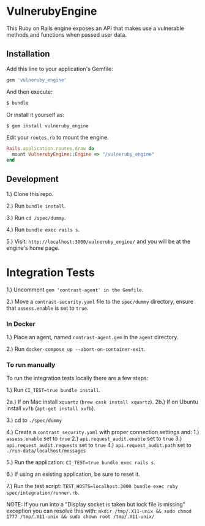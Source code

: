 # VulnerubyEngine
This Ruby on Rails engine exposes an API that makes use a vulnerable methods and functions when passed user data.

## Installation
Add this line to your application's Gemfile:

```ruby
gem 'vulneruby_engine'
```

And then execute:
```bash
$ bundle
```

Or install it yourself as:
```bash
$ gem install vulneruby_engine
```

Edit your `routes.rb` to mount the engine. 
```ruby
Rails.application.routes.draw do
  mount VulnerubyEngine::Engine => "/vulneruby_engine"
end
```

## Development

1.) Clone this repo.

2.) Run `bundle install`.

3.) Run `cd /spec/dummy`.

4.) Run `bundle exec rails s`.

5.) Visit: `http://localhost:3000/vulneruby_engine/` and you will be at the engine's home page.

# Integration Tests

1.) Uncomment `gem 'contrast-agent' in the Gemfile`.

2.) Move a `contrast-security.yaml` file to the `spec/dummy` directory, ensure that `assess.enable` is set to `true`.


### In Docker

1.) Place an agent, named `contrast-agent.gem` in the `agent` directory.

2.) Run `docker-compose up --abort-on-container-exit`.

### To run manually

To run the integration tests locally there are a few steps: 

1.) Run `CI_TEST=true bundle install`.

2a.) If on Mac install `xquartz` (`brew cask install xquartz`).
2b.) If on Ubuntu install `xvfb` (`apt-get install xvfb`).

3.) cd to `./spec/dummy`

4.) Create a `contrast_security.yaml` with proper connection settings and:
    1.) `assess.enable` set to `true`
    2.) `api.request_audit.enable` set to `true`
    3.) `api.request_audit.requests` set to `true`
    4.) `api.request_audit.path` set to `./run-data/localhost/messages`
  
5.) Run the application: `CI_TEST=true bundle exec rails s`.

6.) If using an existing application, be sure to reset it.

7.) Run the test script: `TEST_HOSTS=localhost:3000 bundle exec ruby spec/integration/runner.rb`.

NOTE: If you run into a "Display socket is taken but lock file is missing" exception you can resolve this with:
`mkdir /tmp/.X11-unix && sudo chmod 1777 /tmp/.X11-unix && sudo chown root /tmp/.X11-unix/`